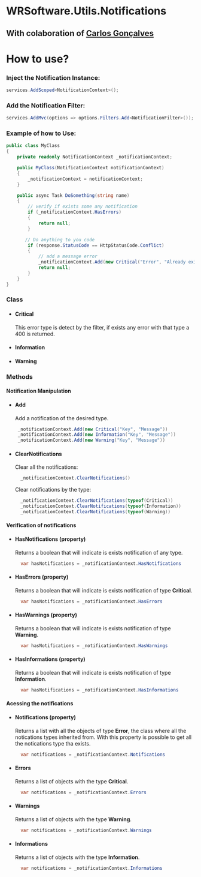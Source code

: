 # WRSoftware.Utils.Notifications
## With colaboration of [Carlos Gonçalves](https://cgoncalves.com/)
# How to use?

### Inject the Notification Instance:
```csharp
services.AddScoped<NotificationContext>();
```

### Add the Notification Filter:
```csharp
services.AddMvc(options => options.Filters.Add<NotificationFilter>());
```

### Example of how to Use:
```csharp
public class MyClass
{
	private readonly NotificationContext _notificationContext;

	public MyClass(NotificationContext notificationContext)
	{
	    _notificationContext = notificationContext;
	}

	public async Task DoSomething(string name)
	{
	    // verify if exists some any notification
	    if (_notificationContext.HasErrors)
	    {
	        return null;
	    }

	   // Do anything to you code
	    if (response.StatusCode == HttpStatusCode.Conflict)
	    {
	        // add a message error
	        _notificationContext.Add(new Critical("Error", "Already exists an account with that e-mail address."));
	        return null;
	    }
	}
}
```
### Class
- #### Critical
	This error type is detect by the filter, if exists any error with that type a 400 is returned.
- #### Information
- #### Warning

### Methods
#### Notification Manipulation

 - #### Add
	 Add a notification of the desired type.	
	 ```csharp
	  _notificationContext.Add(new Critical("Key", "Message"))
	  _notificationContext.Add(new Information("Key", "Message"))
	  _notificationContext.Add(new Warning("Key", "Message"))
	```
	
-	#### ClearNotifications
	Clear all the notifications:
	```csharp
	  _notificationContext.ClearNotifications()
	  ```
	 Clear notifications by the type:
	```csharp
	  _notificationContext.ClearNotifications(typeof(Critical))
	  _notificationContext.ClearNotifications(typeof(Information))	
	  _notificationContext.ClearNotifications(typeof(Warning))	
	  ```
#### Verification of notifications

- #### HasNotifications (property)
	Returns a boolean that will indicate is exists notification of any type.
	```csharp
	  var hasNotifications = _notificationContext.HasNotifications
	```

- #### HasErrors (property)
	Returns a boolean that will indicate is exists notification of type **Critical**.
	```csharp
	  var hasNotifications = _notificationContext.HasErrors
	```

- #### HasWarnings (property)
	Returns a boolean that will indicate is exists notification of type **Warning**.
	```csharp
	  var hasNotifications = _notificationContext.HasWarnings
	```

- #### HasInformations (property)
	Returns a boolean that will indicate is exists notification of type **Information**.
	```csharp
	  var hasNotifications = _notificationContext.HasInformations 
	```

#### Acessing the notifications

- #### Notifications (property)
	Returns a list with all the objects of type **Error**, the class where all the notications types inherited from. With this property is possible to get all the notications type tha exists.
	```csharp
	  var notifications = _notificationContext.Notifications
	```
	
- #### Errors 
	Returns a list of objects with the type **Critical**.
	```csharp
	  var notifications = _notificationContext.Errors
	```
	
- #### Warnings
	Returns a list of objects with the type **Warning**.
	```csharp
	  var notifications = _notificationContext.Warnings
	```
	
- #### Informations 
	Returns a list of objects with the type **Information**.
	```csharp
	  var notifications = _notificationContext.Informations
	```